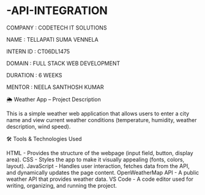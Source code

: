 # -API-INTEGRATION

COMPANY : CODETECH IT SOLUTIONS

NAME : TELLAPATI SUMA VENNELA

INTERN ID : CT06DL1475

DOMAIN : FULL STACK WEB DEVELOPMENT

DURATION : 6 WEEKS

MENTOR : NEELA SANTHOSH KUMAR

🌦️ Weather App – Project Description

This is a simple weather web application that allows users to enter a city name and view current weather conditions (temperature, humidity, weather description, wind speed).

🛠️ Tools & Technologies Used

HTML - Provides the structure of the webpage (input field, button, display area).
CSS	- Styles the app to make it visually appealing (fonts, colors, layout).
JavaScript - Handles user interaction, fetches data from the API, and dynamically updates the page content.
OpenWeatherMap API	- A public weather API that provides weather data.
VS Code	- A code editor used for writing, organizing, and running the project.
